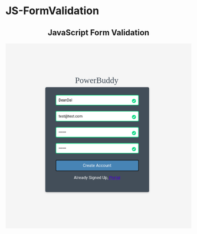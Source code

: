 # JS-FormValidation
<p align="center">
  <center><h2>JavaScript Form Validation</h2></center>
</p>

<p align="center">
  <img src="img/form.png">
</p>
